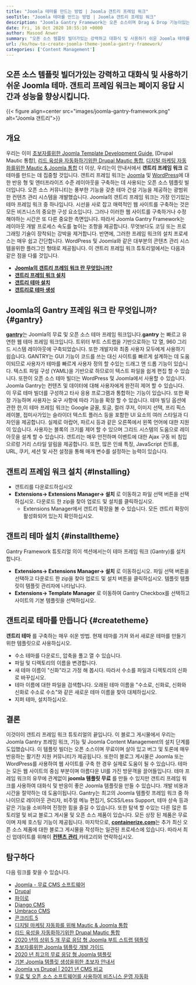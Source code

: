 ```yaml
---
title: "Joomla 테마를 만드는 방법 | Joomla 갠트리 프레임 워크" 
seoTitle: "Joomla 테마를 만드는 방법 | Joomla 갠트리 프레임 워크" 
description: "Joomla Gantry Framework는 오픈 소스이며 Drag & Drop 기능이있는 GUI를 제공하므로 사용자는 동적이고 반응이 좋은 Joomla CMS 템플릿을 빠르게 구축 할 수 있습니다." 
date: Fri, 16 Oct 2020 10:55:10 +0000
author: Masood Anwer
summary: "오픈 소스 템플릿 빌더가있는 강력하고 대화식 및 사용하기 쉬운 Joomla 테마를 디자인하십시오. 갠트리 프레임 워크는 페이지 응답 시간과 성능을 향상시킵니다." 
url: /ko/how-to-create-joomla-theme-joomla-gantry-framework/
categories: ['Content Management']
---
```


## 오픈 소스 템플릿 빌더가있는 강력하고 대화식 및 사용하기 쉬운 Joomla 테마. 갠트리 프레임 워크는 페이지 응답 시간과 성능을 향상시킵니다.

{{< figure align=center src="images/joomla-gantry-framework.png" alt="Joomla 갠트리">}}


## **개요** 
우리는 이미 [초보자를위한 Joomla Template Development Guide][1], [Drupal Mautic 통합], [리드 육성을 자동화하기위한 Drupal Mautic 통합][2], [디지털 마케팅 자동화를위한 Mautic & Joomla 통합][3] 더 이상, 우리는이 안내서에서 **갠트리 프레임 워크** 로 테마를 만드는 데 집중할 것입니다. 갠트리 프레임 워크는 [Joomla][4] 및 [WordPress][5]에 대한 반응 형 및 엔터프라이즈 수준 레이아웃을 구축하는 데 사용되는 오픈 소스 템플릿 빌더입니다. 오픈 소스 커뮤니티는 풍부한 기능을 갖춘 테마 건설 기능을 제공하는 광범위한 컨텐츠 관리 시스템을 개발했습니다. Joomla의 갠트리 프레임 워크는 가장 인기있는 테마 프레임 워크 중 하나입니다. 시선을 사로 잡고 매력적인 웹 사이트를 구축하는 것은 모든 비즈니스의 중요한 구성 요소입니다. 그러나 이러한 웹 사이트를 구축하거나 수정 해야하는 시간은 또 다른 중요한 측면입니다.
따라서 Joomla Gantry Framework는 레이아웃 개발 프로세스 속도를 높이는 조항을 제공합니다. 무엇보다도 코딩 또는 프로그래밍 기술이 장착되는 강박을 제거합니다. 반면에, 그러한 프레임 워크의 설치 프로세스는 매우 쉽고 간단합니다. WordPress 및 Joomla와 같은 대부분의 콘텐츠 관리 시스템을위한 플러그인 형태로 제공됩니다. 이 갠트리 프레임 워크 튜토리얼에서는 다음과 같은 점을 다룰 것입니다.
* [ **Joomla의 갠트리 프레임 워크 란 무엇입니까?** ][6]
* [ **갠트리 프레임 워크 설치** ][7]
* [ **갠트리 테마 설치** ][8]
* [ **갠트리로 테마 생성** ][9]

## Joomla의 Gantry 프레임 워크 란 무엇입니까? {#gantry}

[ **gantry**][10]는 Joomla의 무료 및 오픈 소스 테마 프레임 워크입니다.**gantry** 는 빠르고 유연한 웹 테마 프레임 워크입니다. 트위터 부트 스트랩을 기반으로하는 12 열, 960 그리드 시스템 레이아웃에 구축되었습니다. 또한 개발자와 최종 사용자 모두에게 사용하기 쉽습니다. GANTRY는 GUI 기능이 코드를 쓰는 대신 사이트를 빠르게 설계하는 데 도움이되므로 사용자가 테마를 빠르게 사용자 정의 할 수있는 드래그 앤 드롭 기능이 있습니다. 텍스트 파일 구성 (YAML)을 기반으로 하므로이 텍스트 파일을 쉽게 편집 할 수 있습니다. 또한이 오픈 소스 테마 빌더는 WordPress 및 Joomla에서 사용할 수 있습니다. Joomla Gantry는 컨텐츠 및 데이터에 대해 사용자에게 완전히 제어 할 수 있습니다. 이 무료 테마 빌더를 구성하고 타사 응용 프로그램과 통합하는 기능이 있습니다. 또한 확장 가능하며 사용자는 요구 사항에 따라 기능을 확장 할 수 있습니다.
테마 빌딩 옵션에 관한 한,이 테마 프레임 워크는 Google 글꼴, 토글, 컬러 쿠저, 이미지 선택, 프리 픽스 레이블, 접미사가있는 슬라이더 텍스트 플러스 등을 포함한 UI 요소의 여러 스타일과 디자인을 제공합니다. 실제로 아랍어, 파르시 등과 같은 오른쪽에서 왼쪽 언어에 대한 지원이 있습니다. 사용자는 블록의 크기를 제어 할 수 있으며 그리드 시스템의 도움으로 레이아웃을 설계 할 수 있습니다. 갠트리는 매우 안전하며 이벤트에 대한 Ajax 구동 비 침입 으르렁 거리 스타일 알림을 제공합니다. 또한, 많은 인쇄 특징, JavaScript 컨트롤, URL, 쿠키, 세션 및 사전 설정을 통해 매개 변수를 설정하는 능력이 있습니다.

## 갠트리 프레임 워크 설치 {#Installing}

  * 갠트리를 다운로드하십시오
* **Extensions-> Extensions Manager-> 설치** 로 이동하고 파일 선택 버튼을 선택하십시오. 다운로드 한 zip을 찾아 업로드 및 설치를 클릭하십시오.
  * Extensions Manager에서 갠트리 확장을 볼 수 있습니다. 모든 갠트리 확장이 활성화되어 있는지 확인하십시오.

## 갠트리 테마 설치 {#installtheme}

Gantry Framework 튜토리얼 의이 섹션에서는이 테마 프레임 워크 (Gantry)를 설치합니다.
* **Extensions-> Extensions Manager-> 설치** 로 이동하십시오. 파일 선택 버튼을 선택하고 다운로드 한 zip을 찾아 업로드 및 설치 버튼을 클릭하십시오. 템플릿 템플릿이 템플릿 관리자에 나타납니다.
* **Extensions-> Template Manager** 로 이동하여 Gantry Checkbox를 선택하고 사이트의 기본 템플릿을 선택하십시오.

## 갠트리로 테마를 만듭니다 {#createtheme}

**갠트리 테마** 를 구축하는 매우 쉬운 방법. 현재 테마를 가져 와서 새로운 테마를 만들기위한 템플릿으로 사용하십시오.
  * 수소 테마를 다운로드, 압축을 풀고 열 수 있습니다.
  * 파일 및 디렉토리의 이름을 변경합니다.
  * 새 테마 이름이 "신화"라고 가정 해 봅시다. 따라서 수소를 파일과 디렉토리의 신화로 바꾸십시오.
  * 테마 이름에 대한 파일을 검색합니다. 오래된 테마 이름을 "수소로, 신화로, 신화와 신화로 수소로 수소"와 같은 새로운 테마 이름을 찾아 대체하십시오.
  * 지퍼 테마, 설치하십시오.

## 결론
이것이이 갠트리 프레임 워크 튜토리얼의 끝입니다. 이 블로그 게시물에서 우리는 Joomla Gantry 프레임 워크, 기능 및 Joomla Content Management의 설치 단계를 도입했습니다. 이 템플릿 빌더는 오픈 소스이며 무료이며 살아 있고 버그 및 토론에 매우 반응하는 활기찬 지원 커뮤니티가 제공됩니다. 또한이 블로그 게시물은 Joomla 또는 WordPress를 사용하여 웹 사이트를 구축 한 경우 실제로 도움이 될 수 있습니다. 테마는 모든 웹 사이트의 중심 부분이며 아름다운 UI를 가진 방문객을 끌어들입니다. 테마 프레임 워크의 유무에 관계없이 **joomla 템플릿 무료** 를 만들 수 있지만 갠트리 프레임 워크를 사용하여 대화식 및 반응이 좋은 Joomla 템플릿을 만들 수 있습니다. 개발 비용과 시간을 절약하는 데 도움이됩니다.
Gantry는 최고의 Joomla 템플릿 프레임 워크 중 하나이므로 레이아웃 관리자, 비주얼 메뉴 편집기, SCSS/Less Support, 테마 상속 등과 같은 기능을 소비하여 진정한 힘을 즐길 수 있습니다. 또한 탐색 할 수있는 다른 많은 튜토리얼 및 비교 블로그 게시물 및 오픈 소스 제품이 있습니다. 모든 상장 된 제품은 무료이며 자체 호스팅 기능이 제공됩니다. 마지막으로, [ **containerize.com**][11]는 추가 최신 오픈 소스 제품에 대한 블로그 게시물을 작성하는 일관된 프로세스에 있습니다. 따라서 최신 업데이트를 위해이 [**컨텐츠 관리** ][12] 카테고리와 연락하십시오.

## 탐구하다
다음 링크를 찾을 수 있습니다.
  * [Joomla - 무료 CMS 소프트웨어][13]
  * [Drupal][14]
  * [파이로][15]
  * [Django CMS][16]
  * [Umbraco CMS][17]
  * [콘크리트 5][18]
  * [디지털 마케팅 자동화를 위해 Mautic & Joomla 통합][3]
  * [리드 육성을 자동화하기위한 Drupal Mautic 통합][2]
  * [2020 년의 상위 5 개 무료 응답 형 Joomla 부트 스트랩 템플릿][19]
  * [초보자를위한 Joomla 템플릿 개발 가이드][1]
  * [2020 년 최고의 무료 응답 형 Joomla 템플릿][19]
  * [기본 Joomla 템플릿 생성을위한 초보자 안내서][20]
  * [Joomla vs Drupal | 2021 년 CMS 비교][21]
  * [무료 및 오픈 소스 소프트웨어를 사용하여 비즈니스 운영 자동화][22]



[1]: https://blog.containerize.com/content-management/responsive-joomla-templates-tutorial/
[2]: https://blog.containerize.com/content-management/drupal-tutorial-automate-lead-growth-with-drupal-mautic/
[3]: https://blog.containerize.com/content-management/integrate-mautic-with-joomla-for-marketing-automation/
[4]: https://products.containerize.com/content-management/joomla/
[5]: https://products.containerize.com/blogging/wordpress/
[6]: #gantry
[7]: #Installing
[8]: #installtheme
[9]: #createtheme
[10]: http://gantry.org/
[11]: https://containerize.com
[12]: https://blog.containerize.com/category/content-management/
[13]: https://products.containerize.com/content-management/joomla
[14]: https://products.containerize.com/content-management/drupal
[15]: https://products.containerize.com/content-management/pyro
[16]: https://products.containerize.com/content-management/django
[17]: https://products.containerize.com/content-management/umbraco
[18]: https://products.containerize.com/content-management/concrete5
[19]: https://blog.containerize.com/content-management/top-5-best-free-responsive-joomla-templates-of-2020/
[20]: https://blog.containerize.com/content-management/beginners-guide-to-create-a-basic-joomla-template/
[21]: https://blog.containerize.com/content-management/joomla-vs-drupal-cms-comparison-in-2021/
[22]: https://blog.containerize.com/blogging/automate-business-operations-using-open-source-software/
